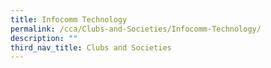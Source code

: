 ```yaml
---
title: Infocomm Technology
permalink: /cca/Clubs-and-Societies/Infocomm-Technology/
description: ""
third_nav_title: Clubs and Societies
---
```

